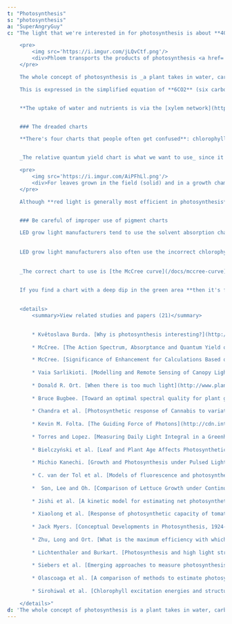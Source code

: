```yaml
---
t: "Photosynthesis"
s: "photosynthesis"
a: "SuperAngryGuy"
c: "The light that we're interested in for photosynthesis is about **400nm (UV-A) to 700nm (deep red) and is known as Photosynthetically Active Radiation (PAR)**. It actually extends a little lower than 400nm but it's very inefficient.

    <pre>
        <img src='https://i.imgur.com/jLQvCtf.png'/>
        <div>Phloem transports the products of photosynthesis <a href='https://en.wikipedia.org/wiki/Phloem'>(source)</a></div>
    </pre>

    The whole concept of photosynthesis is _a plant takes in water, carbon dioxide and light to make sugar and oxygen_. It's all about making sugar which is **transported through the plant via the [phloem network](https://en.wikipedia.org/wiki/Phloem)**. 

    This is expressed in the simplified equation of **6CO2** (six carbon dioxide molecules from the air) + **6H2O** (six water molecules from the roots) powered by light = **C6H12O6** (one sugar molecule that the plant uses for energy) + **6O2** (six oxygen molecules given off as a gas).


    **The uptake of water and nutrients is via the [xylem network](https://en.wikipedia.org/wiki/Xylem) from the roots**, and that doesn't mean adding sugar to your soil is absorbed by the plant. Also, _no fresh air means a low photosynthesis rate_ in a small volume since the carbon dioxide in the air is rapidly consumed unless CO2 enhancement is used. For that purpose you could use solutions such as a tank/regulator, or just being in the same room with the plants. As a reference, a typical exhaled breath is 4500-5000 ppm CO2.


    ### The dreaded charts

    **There's four charts that people often get confused**: chlorophyll and other pigments dissolved in a solvent, [leaf absorption](https://imgur.com/a/cr807U6), action spectra and relative quantum yield. If you're going off a chart that has sharp peaks and talk about very specific wavelengths needed for photosynthesis optimization, **then you're probably using the wrong chart** (pigments dissolved in a solvent). If you're using a chart with a really deep dip in the green/yellow/orange area then it's likely for algae or aquatic plants. 


    _The relative quantum yield chart is what we want to use_ since it is a measure of how much sugar is produced. This is the correct chart for land plants and are the average of dozens of plants. Keep in mind that **this is only for monochromatic light** which below you'll see why may be problematic. These are relative charts and not absolute charts.

    <pre>
        <img src='https://i.imgur.com/AiPFhLl.png'/>
        <div>For leaves grown in the field (solid) and in a growth chamber (dashed), normalized leaf yield relative to quantum of energy absorbed <a href='http://www.ecosearch.info/sites/default/files/prodotti_documentazione/TechNote126_quanti.pdf'>(original source)</a></div>
    </pre>

    Although **red light is generally most efficient in photosynthesis**, [green light is also actively used in photosynthesis](/docs/green-leaves-green-light). In fact, with a bright white light source it can be the case that adding more green rather than red or blue is how to increase photosynthesis efficiency. This is because **green can reach in to deeper [chloroplasts](http://en.wikipedia.org/wiki/Chloroplast) in the leaves**. 


    ### Be careful of improper use of pigment charts

    LED grow light manufacturers tend to use the solvent absorption charts which are wildly off in the green/yellow/orange area **to boost their claims of very high yields per watt**. It's all BS marketing. Look at the spectrum of HPS vs quantum yield charts and you'll see that it has a very high efficiency and not the 10% ballpark efficiency that is often claimed. For example, a 600 and 1000 watt HPS puts out around 215 and 358 PAR watts perspectively (this is 35.8% PAR efficient). 
    
    
    LED grow light manufacturers also often use the incorrect chlorophyll dissolved in a solvent or algae charts **to back their claims that specific wavelengths are needed for photosynthesis**. 
    
    
    _The correct chart to use is [the McCree curve](/docs/mccree-curve)_ based on an average of 22 different plants which shows 550nm green is more efficient than 450nm blue (blue gets absorbed by some other pigments in addition to chlorophyll) and is the chart used in plant photobiology. The McCree curve is **only valid at about 15-150 umol/m2/sec of monochromatic light** and is most certainly not the be-all and end all-in in lighting spectrum charts. But, it's a good starting point and much more honest.


    If you find a chart with a deep dip in the green area **then it's for some sort of algae or bacteria, not green terrestrial plants**. If you find a chart with a bunch of chlorophyll and other pigment peaks then it's only valid as an extract in vitro (in the test tube or cuvette) and not in vivo (the living leaf itself). **The pigment peaks can differ depending on the solvent used** and the charts do not tell how much there is of a particular pigment so take them with a grain of salt. They are only valid for the particular set up used.
    
    
    <details>
        <summary>View related studies and papers (21)</summary>
    

        * Květoslava Burda. [Why is photosynthesis interesting?](http://www.foton.if.uj.edu.pl/documents/12579485/ac2f8322-d144-47f0-8f4b-322cd0f60fcf)
            
        * McCree. [The Action Spectrum, Absorptance and Quantum Yield of Photosynthesis in Crop Plants](https://www.vegenaut.com/pl/wp-content/uploads/sites/2/2017/07/PPFD_essential_article.pdf)

        * McCree. [Significance of Enhancement for Calculations Based on the Action Spectrum for Photosynthesis](http://www.plantphysiol.org/content/plantphysiol/49/5/704.full.pdf) 
            
        * Vaia Sarlikioti. [Modelling and Remote Sensing of Canopy Light Interception and Plant Stress](https://edepot.wur.nl/183133) 
                        
        * Donald R. Ort. [When there is too much light](http://www.plantphysiol.org/content/125/1/29.full)
            
        * Bruce Bugbee. [Toward an optimal spectral quality for plant growth](https://digitalcommons.usu.edu/cgi/viewcontent.cgi?article=1765&context=psc_facpub)
            
        * Chandra et al. [Photosynthetic response of Cannabis to variations in photosynthetic photon flux densities, temperature and CO2](http://www.ncbi.nlm.nih.gov/pmc/articles/PMC3550641/pdf/12298_2008_Article_27.pdf)
            
        * Kevin M. Folta. [The Guiding Force of Photons](http://cdn.intechopen.com/pdfs-wm/28367.pdf)
            
        * Torres and Lopez. [Measuring Daily Light Integral in a Greenhouse](https://www.extension.purdue.edu/extmedia/HO/HO-238-W.pdf)
            
        * Bielczyński et al. [Leaf and Plant Age Affects Photosynthetic Performance](http://www.plantphysiol.org/content/plantphysiol/175/4/1634.full.pdf)
            
        * Michio Kanechi. [Growth and Photosynthesis under Pulsed Lighting](https://www.researchgate.net/publication/327782245_Growth_and_Photosynthesis_under_Pulsed_Lighting)
            
        * C. van der Tol et al. [Models of fluorescence and photosynthesis ](https://www.researchgate.net/publication/268528981_Models_of_fluorescence_and_photosynthesis_for_interpreting_measurements_of_solar-induced_chlorophyll_fluorescence)
            
        *  Son, Lee and Oh. [Comparison of Lettuce Growth under Continuous and Pulsed Irradiation](https://www.hst-j.org/articles/pdf/R91O/kshs-2018-036-04-9.pdf)
            
        * Jishi et al. [A kinetic model for estimating net photosynthetic rates of lettuce](https://link.springer.com/article/10.1007/s11120-015-0107-z)
            
        * Xiaolong et al. [Response of photosynthetic capacity of tomato leaves to different LED light wavelengths](https://www.researchgate.net/profile/Yang-Xiaolong-3/publication/323807688_Response_of_photosynthetic_capacity_of_tomato_leaves_to_different_LED_light_wavelength/links/5c6cc7a092851c1c9deea052/Response-of-photosynthetic-capacity-of-tomato-leaves-to-different-LED-light-wavelength.pdf)
            
        * Jack Myers. [Conceptual Developments in Photosynthesis, 1924-1974](https://www.ncbi.nlm.nih.gov/pmc/articles/PMC367429/pdf/plntphys00221-0005.pdf)
                        
        * Zhu, Long and Ort. [What is the maximum efficiency with which photosynthesis can convert solar energy into biomass?](http://sippe.ac.cn/gh/2008%20Annual%20Report/Zhu%20X-G.pdf)
            
        * Lichtenthaler and Burkart. [Photosynthesis and high light stress](http://citeseerx.ist.psu.edu/viewdoc/download?doi=10.1.1.320.4796&rep=rep1&type=pdf)
            
        * Siebers et al. [Emerging approaches to measure photosynthesis from the leaf to the ecosystem](https://portlandpress.com/emergtoplifesci/article/doi/10.1042/ETLS20200292/227739)
            
        * Olascoaga et al. [A comparison of methods to estimate photosynthetic light absorption](https://academic.oup.com/treephys/article/36/3/368/2364654)
            
        * Sirohiwal et al. [Chlorophyll excitation energies and structural stability of the CP47 antenna of photosystem II](https://pubs.rsc.org/fa/content/articlehtml/2021/sc/d0sc06616h)

    </details>"
d: 'The whole concept of photosynthesis is a plant takes in water, carbon dioxide and light to make sugar and oxygen. It's all about making sugar which is **transported through the plant via the phloem network'    
---
```

